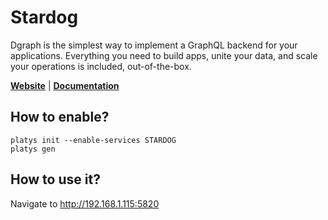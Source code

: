 # Stardog

Dgraph is the simplest way to implement a GraphQL backend for your applications. Everything you need to build apps, unite your data, and scale your operations is included, out-of-the-box.  

**[Website](https://www.stardog.com/)** | **[Documentation](https://docs.stardog.com/)** 

## How to enable?

```
platys init --enable-services STARDOG
platys gen
```

## How to use it?

Navigate to <http://192.168.1.115:5820>